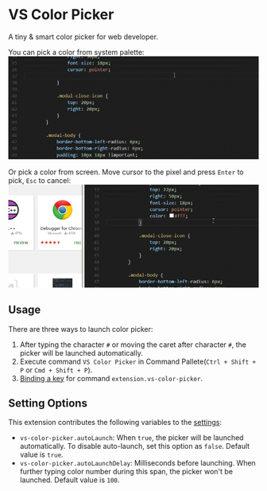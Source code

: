 # VS Color Picker
A tiny & smart color picker for web developer. 

You can pick a color from system palette: 
![usage_palette](readme_img/usage_palette.gif)

Or pick a color from screen. 
Move cursor to the pixel and press `Enter` to pick, `Esc` to cancel:
![usage_sampler](readme_img/usage_sampler.gif)

## Usage
There are three ways to launch color picker:

1. After typing the character `#` or moving the caret after character `#`, the picker will be launched automatically.
2. Execute command `VS Color Picker` in Command Pallete(`Ctrl + Shift + P` or `Cmd + Shift + P`).
3. [Binding a key](https://code.visualstudio.com/docs/customization/keybindings) for command `extension.vs-color-picker`.

## Setting Options
This extension contributes the following variables to the [settings](https://code.visualstudio.com/docs/customization/userandworkspace):
* `vs-color-picker.autoLaunch`: When `true`, the picker will be launched automatically. To disable auto-launch, set this option as `false`. Default value is `true`.
* `vs-color-picker.autoLaunchDelay`: Milliseconds before launching. When further typing color number during this span, the picker won't be launched. Default value is `100`.